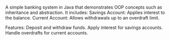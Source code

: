 
A simple banking system in Java that demonstrates OOP concepts such as inheritance and abstraction. 
It includes:
Savings Account: Applies interest to the balance.
Current Account: Allows withdrawals up to an overdraft limit.

Features: 
Deposit and withdraw funds.
Apply interest for savings accounts.
Handle overdrafts for current accounts.
